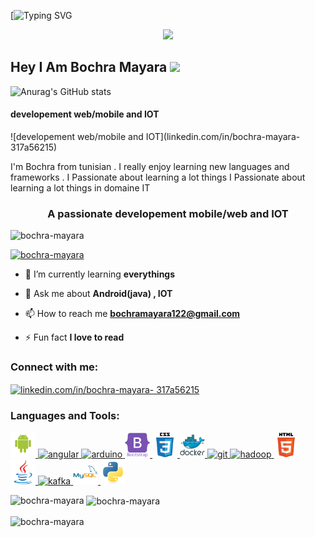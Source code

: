 [![Typing SVG](https://readme-typing-svg.herokuapp.com?color=%2336BCF7&lines=Hello%2C+I+am+Bochra+Mayara;I%E2%80%99m+Currently+studying+On+%3A+FSS;+How+To+Reach+Me+%3A+Contact+Me+On+linkedin;Ask+Me+About+Anything%2C+I+Am+Happy+To+Help)

<p align="center">
  <a href="https://t.me/Bochra-Mayara"><img src="https://user-images.githubusercontent.com/77770753/117139498-f081c400-adc9-11eb-9aaf-f895a54ecc67.gif"></a>
    </p>

<h2> Hey I Am Bochra Mayara <img src="https://media.giphy.com/media/hvRJCLFzcasrR4ia7z/giphy.gif" width="30px"></h2>

![Anurag's GitHub stats](https://github-readme-stats.vercel.app/api?username=Bochra-Mayara&theme=nightowl&show_icons=true)

#### developement web/mobile and IOT
![developement web/mobile and IOT](linkedin.com/in/bochra-mayara- 317a56215)

I'm Bochra from tunisian . I really enjoy learning new  languages and frameworks .  I Passionate about learning a lot things I Passionate about learning a lot things in domaine  IT
<h3 align="center">A passionate developement mobile/web and IOT</h3>

<p align="left"> <img src="https://komarev.com/ghpvc/?username=bochra-mayara&label=Profile%20views&color=0e75b6&style=flat" alt="bochra-mayara" /> </p>

<p align="left"> <a href="https://github.com/ryo-ma/github-profile-trophy"><img src="https://github-profile-trophy.vercel.app/?username=bochra-mayara" alt="bochra-mayara" /></a> </p>

- 🌱 I’m currently learning **everythings**

- 💬 Ask me about **Android(java) , IOT**

- 📫 How to reach me **bochramayara122@gmail.com**

- ⚡ Fun fact **I love to read**

<h3 align="left">Connect with me:</h3>
<p align="left">
<a href="linkedin.com/in/bochra-mayara-317a56215" target="blank"><img align="center" src="https://raw.githubusercontent.com/rahuldkjain/github-profile-readme-generator/master/src/images/icons/Social/linked-in-alt.svg" alt="linkedin.com/in/bochra-mayara- 317a56215" height="30" width="40" /></a>
</p>

<h3 align="left">Languages and Tools:</h3>
<p align="left"> <a href="https://developer.android.com" target="_blank" rel="noreferrer"> <img src="https://raw.githubusercontent.com/devicons/devicon/master/icons/android/android-original-wordmark.svg" alt="android" width="40" height="40"/> </a> <a href="https://angular.io" target="_blank" rel="noreferrer"> <img src="https://angular.io/assets/images/logos/angular/angular.svg" alt="angular" width="40" height="40"/> </a> <a href="https://www.arduino.cc/" target="_blank" rel="noreferrer"> <img src="https://cdn.worldvectorlogo.com/logos/arduino-1.svg" alt="arduino" width="40" height="40"/> </a> <a href="https://getbootstrap.com" target="_blank" rel="noreferrer"> <img src="https://raw.githubusercontent.com/devicons/devicon/master/icons/bootstrap/bootstrap-plain-wordmark.svg" alt="bootstrap" width="40" height="40"/> </a> <a href="https://www.w3schools.com/css/" target="_blank" rel="noreferrer"> <img src="https://raw.githubusercontent.com/devicons/devicon/master/icons/css3/css3-original-wordmark.svg" alt="css3" width="40" height="40"/> </a> <a href="https://www.docker.com/" target="_blank" rel="noreferrer"> <img src="https://raw.githubusercontent.com/devicons/devicon/master/icons/docker/docker-original-wordmark.svg" alt="docker" width="40" height="40"/> </a> <a href="https://git-scm.com/" target="_blank" rel="noreferrer"> <img src="https://www.vectorlogo.zone/logos/git-scm/git-scm-icon.svg" alt="git" width="40" height="40"/> </a> <a href="https://hadoop.apache.org/" target="_blank" rel="noreferrer"> <img src="https://www.vectorlogo.zone/logos/apache_hadoop/apache_hadoop-icon.svg" alt="hadoop" width="40" height="40"/> </a> <a href="https://www.w3.org/html/" target="_blank" rel="noreferrer"> <img src="https://raw.githubusercontent.com/devicons/devicon/master/icons/html5/html5-original-wordmark.svg" alt="html5" width="40" height="40"/> </a> <a href="https://www.java.com" target="_blank" rel="noreferrer"> <img src="https://raw.githubusercontent.com/devicons/devicon/master/icons/java/java-original.svg" alt="java" width="40" height="40"/> </a> <a href="https://kafka.apache.org/" target="_blank" rel="noreferrer"> <img src="https://www.vectorlogo.zone/logos/apache_kafka/apache_kafka-icon.svg" alt="kafka" width="40" height="40"/> </a> <a href="https://www.mysql.com/" target="_blank" rel="noreferrer"> <img src="https://raw.githubusercontent.com/devicons/devicon/master/icons/mysql/mysql-original-wordmark.svg" alt="mysql" width="40" height="40"/> </a> <a href="https://www.python.org" target="_blank" rel="noreferrer"> <img src="https://raw.githubusercontent.com/devicons/devicon/master/icons/python/python-original.svg" alt="python" width="40" height="40"/> </a> </p>

<p><img align="left" src="https://github-readme-stats.vercel.app/api/top-langs?username=bochra-mayara&show_icons=true&locale=en&layout=compact" alt="bochra-mayara" /></p>

<p>&nbsp;<img align="center" src="https://github-readme-stats.vercel.app/api?username=bochra-mayara&show_icons=true&locale=en" alt="bochra-mayara" /></p>

<p><img align="center" src="https://github-readme-streak-stats.herokuapp.com/?user=bochra-mayara&" alt="bochra-mayara" /></p>





